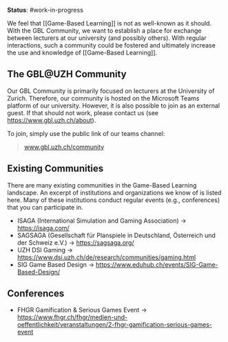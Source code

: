 **Status**: #work-in-progress 

We feel that [[Game-Based Learning]] is not as well-known as it should. With the GBL Community, we want to establish a place for exchange between lecturers at our university (and possibly others). With regular interactions, such a community could be fostered and ultimately increase the use and knowledge of [[Game-Based Learning]].

## The GBL@UZH Community
Our GBL Community is primarily focused on lecturers at the University of Zurich. Therefore, our community is hosted on the Microsoft Teams platform of our university. However, it is also possible to join as an external guest. If that should not work, please contact us (see https://www.gbl.uzh.ch/about). 

To join, simply use the public link of our teams channel: 

> www.gbl.uzh.ch/community

## Existing Communities
There are many existing communities in the Game-Based Learning landscape. An excerpt of institutions and organizations we know of is listed here. Many of these institutions conduct regular events (e.g., conferences) that you can participate in.

- ISAGA (International Simulation and Gaming Association) -> https://isaga.com/
- SAGSAGA (Gesellschaft für Planspiele in Deutschland, Österreich und der Schweiz e.V.) -> https://sagsaga.org/
- UZH DSI Gaming -> https://www.dsi.uzh.ch/de/research/communities/gaming.html
- SIG Game Based Design -> https://www.eduhub.ch/events/SIG-Game-Based-Design/

## Conferences
- FHGR Gamification & Serious Games Event -> https://www.fhgr.ch/fhgr/medien-und-oeffentlichkeit/veranstaltungen/2-fhgr-gamification-serious-games-event
